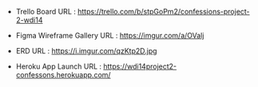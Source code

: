 * Trello Board URL : https://trello.com/b/stpGoPm2/confessions-project-2-wdi14

* Figma Wireframe Gallery URL :
https://imgur.com/a/OValj

* ERD URL :
https://i.imgur.com/qzKtp2D.jpg

* Heroku App Launch URL :
https://wdi14project2-confessons.herokuapp.com/